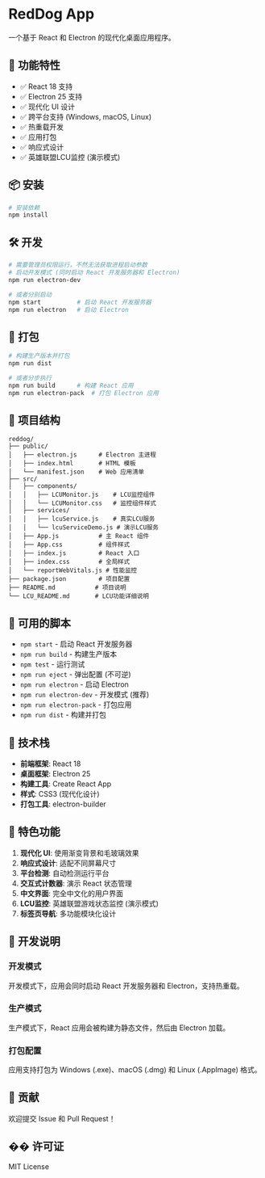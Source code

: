 # RedDog App

一个基于 React 和 Electron 的现代化桌面应用程序。

## 🚀 功能特性

- ✅ React 18 支持
- ✅ Electron 25 支持
- ✅ 现代化 UI 设计
- ✅ 跨平台支持 (Windows, macOS, Linux)
- ✅ 热重载开发
- ✅ 应用打包
- ✅ 响应式设计
- ✅ 英雄联盟LCU监控 (演示模式)

## 📦 安装

```bash
# 安装依赖
npm install
```

## 🛠️ 开发

```bash
# 需要管理员权限运行，不然无法获取进程启动参数
# 启动开发模式 (同时启动 React 开发服务器和 Electron)
npm run electron-dev

# 或者分别启动
npm start          # 启动 React 开发服务器
npm run electron   # 启动 Electron
```

## 📱 打包

```bash
# 构建生产版本并打包
npm run dist

# 或者分步执行
npm run build      # 构建 React 应用
npm run electron-pack  # 打包 Electron 应用
```

## 📁 项目结构

```
reddog/
├── public/
│   ├── electron.js      # Electron 主进程
│   ├── index.html       # HTML 模板
│   └── manifest.json    # Web 应用清单
├── src/
│   ├── components/
│   │   ├── LCUMonitor.js    # LCU监控组件
│   │   └── LCUMonitor.css   # 监控组件样式
│   ├── services/
│   │   ├── lcuService.js    # 真实LCU服务
│   │   └── lcuServiceDemo.js # 演示LCU服务
│   ├── App.js           # 主 React 组件
│   ├── App.css          # 组件样式
│   ├── index.js         # React 入口
│   ├── index.css        # 全局样式
│   └── reportWebVitals.js # 性能监控
├── package.json         # 项目配置
├── README.md           # 项目说明
└── LCU_README.md       # LCU功能详细说明
```

## 🎯 可用的脚本

- `npm start` - 启动 React 开发服务器
- `npm run build` - 构建生产版本
- `npm test` - 运行测试
- `npm run eject` - 弹出配置 (不可逆)
- `npm run electron` - 启动 Electron
- `npm run electron-dev` - 开发模式 (推荐)
- `npm run electron-pack` - 打包应用
- `npm run dist` - 构建并打包

## 🔧 技术栈

- **前端框架**: React 18
- **桌面框架**: Electron 25
- **构建工具**: Create React App
- **样式**: CSS3 (现代化设计)
- **打包工具**: electron-builder

## 🌟 特色功能

1. **现代化 UI**: 使用渐变背景和毛玻璃效果
2. **响应式设计**: 适配不同屏幕尺寸
3. **平台检测**: 自动检测运行平台
4. **交互式计数器**: 演示 React 状态管理
5. **中文界面**: 完全中文化的用户界面
6. **LCU监控**: 英雄联盟游戏状态监控 (演示模式)
7. **标签页导航**: 多功能模块化设计

## 📝 开发说明

### 开发模式
开发模式下，应用会同时启动 React 开发服务器和 Electron，支持热重载。

### 生产模式
生产模式下，React 应用会被构建为静态文件，然后由 Electron 加载。

### 打包配置
应用支持打包为 Windows (.exe)、macOS (.dmg) 和 Linux (.AppImage) 格式。

## 🤝 贡献

欢迎提交 Issue 和 Pull Request！

## �� 许可证

MIT License 